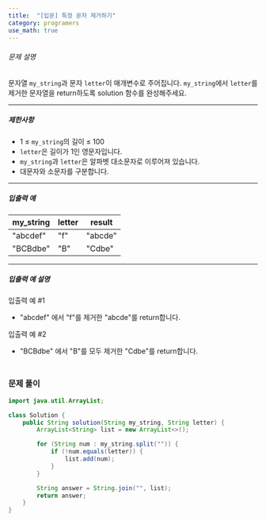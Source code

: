 ```yaml
---
title:  "[입문] 특정 문자 제거하기"
category: programers
use_math: true
---
```




###### 문제 설명

문자열 `my_string`과 문자 `letter`이 매개변수로 주어집니다. `my_string`에서 `letter`를 제거한 문자열을 return하도록 solution 함수를 완성해주세요.

------

##### 제한사항

- 1 ≤ `my_string`의 길이 ≤ 100
- `letter`은 길이가 1인 영문자입니다.
- `my_string`과 `letter`은 알파벳 대소문자로 이루어져 있습니다.
- 대문자와 소문자를 구분합니다.

------

##### 입출력 예

| my_string | letter | result  |
| --------- | ------ | ------- |
| "abcdef"  | "f"    | "abcde" |
| "BCBdbe"  | "B"    | "Cdbe"  |

------

##### 입출력 예 설명

입출력 예 #1

- "abcdef" 에서 "f"를 제거한 "abcde"를 return합니다.

입출력 예 #2

- "BCBdbe" 에서 "B"를 모두 제거한 "Cdbe"를 return합니다.



### <br>문제 풀이 

```java
import java.util.ArrayList;

class Solution {
    public String solution(String my_string, String letter) {
        ArrayList<String> list = new ArrayList<>();

        for (String num : my_string.split("")) {
            if (!num.equals(letter)) {
                list.add(num);
            }
        }

        String answer = String.join("", list);
        return answer;
    }
}
```





